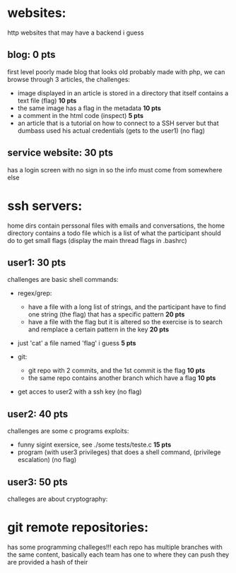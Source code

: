 # websites:
http websites that may have a backend i guess

## blog: **0 pts**
first level 
poorly made blog that looks old probably made with php,
we can browse through 3 articles,
the challenges:
- image displayed in an article is stored in a directory
    that itself contains a text file (flag) **10 pts**
- the same image has a flag in the metadata **10 pts**
- a comment in the html code (inspect) **5 pts**
- an article that is a tutorial on how to connect to a SSH server
    but that dumbass used his actual credentials (gets to the user1) (no flag)

## service website: **30 pts**
has a login screen with no sign in so the info must come from somewhere else

# ssh servers:
home dirs contain perssonal files with emails and conversations,
the home directory contains a todo file which is a list of
    what the participant should do to get small flags
(display the main thread flags in .bashrc)

## user1: **30 pts**
challenges are basic shell commands:

- regex/grep:
    - have a file with a long list of strings, and the participant have to find one string (the flag) that has a specific pattern **20 pts**
    - have a file with the flag but it is altered so the exercise is to search and remplace a certain pattern in the key **20 pts**

- just 'cat' a file named 'flag' i guess **5 pts**

- git:
    - git repo with 2 commits, and the 1st commit is the flag **10 pts**
    - the same repo contains another branch which have a flag **10 pts**

- get acces to user2 with a ssh key (no flag)

## user2: **40 pts**
challenges are some c programs exploits:

- funny sigint exersice, see ./some tests/teste.c **15 pts**
- program (with user3 privileges) that does a shell command, (privilege escalation) (no flag)

## user3: **50 pts**
challeges are about cryptography:

# git remote repositories:
has some programming challeges!!!
each repo has multiple branches with the same content, basically each team has one to where they can push
they are provided a hash of their 

## 
